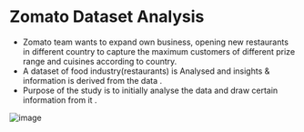 # Zomato Dataset Analysis
- Zomato team wants to expand own business, opening new restaurants in different country to capture the maximum customers of 
  different prize range and cuisines according to country. 
- A dataset of food industry(restaurants) is Analysed and insights & information is derived from the data .
- Purpose of the study is to initially analyse the data and draw certain information from it .


![image](https://github.com/withvaibhav0912/Excel-Project/assets/160229711/3c5ca2de-81ec-4ba4-9140-2d2ab56f906c)
